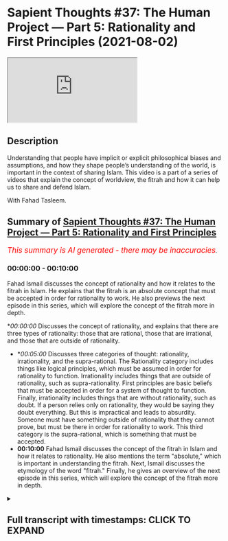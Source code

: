# Sapient Thoughts #37: The Human Project — Part 5: Rationality and First Principles (2021-08-02)

<iframe loading='lazy' src='https://www.youtube.com/embed/KEWB4pjQFOg'></iframe>

## Description

Understanding that people have implicit or explicit philosophical biases and assumptions, and how they shape people’s understanding of the world, is important in the context of sharing Islam. This video is a part of a series of videos that explain the concept of worldview, the fitrah and how it can help us to share and defend Islam.

With Fahad Tasleem.

## Summary of [Sapient Thoughts #37: The Human Project — Part 5: Rationality and First Principles](https://www.youtube.com/watch?v=KEWB4pjQFOg)


*<span style="color:red; font-size:125%">This summary is AI generated - there may be inaccuracies</span>. [](/)*

### <a onclick="modifyYTiframeseektime('0')">00:00:00</a> - <a onclick="modifyYTiframeseektime('600')">00:10:00</a>

 Fahad Ismail discusses the concept of rationality and how it relates to the fitrah in Islam. He explains that the fitrah is an absolute concept that must be accepted in order for rationality to work. He also previews the next episode in this series, which will explore the concept of the fitrah more in depth.

**<a onclick="modifyYTiframeseektime('0')">00:00:00</a>* Discusses the concept of rationality, and explains that there are three types of rationality: those that are rational, those that are irrational, and those that are outside of rationality.
* **<a onclick="modifyYTiframeseektime('300')">00:05:00</a>* Discusses three categories of thought: rationality, irrationality, and the supra-rational. The Rationality category includes things like logical principles, which must be assumed in order for rationality to function. Irrationality includes things that are outside of rationality, such as supra-rationality. First principles are basic beliefs that must be accepted in order for a system of thought to function. Finally, irrationality includes things that are without rationality, such as doubt. If a person relies only on rationality, they would be saying they doubt everything. But this is impractical and leads to absurdity. Someone must have something outside of rationality that they cannot prove, but must be there in order for rationality to work. This third category is the supra-rational, which is something that must be accepted.
* **<a onclick="modifyYTiframeseektime('600')">00:10:00</a>**  Fahad Ismail discusses the concept of the fitrah in Islam and how it relates to rationality. He also mentions the term "absolute," which is important in understanding the fitrah. Next, Ismail discusses the etymology of the word "fitrah." Finally, he gives an overview of the next episode in this series, which will explore the concept of the fitrah more in depth.

<details><summary><h2>Full transcript with timestamps: CLICK TO EXPAND</h2></summary>

<a onclick="modifyYTiframeseektime('2')">0:00:02</a> [Music]  
<a onclick="modifyYTiframeseektime('14')">0:00:14</a> assalamualaikum  
<a onclick="modifyYTiframeseektime('16')">0:00:16</a> welcome to another episode of sapient  
<a onclick="modifyYTiframeseektime('18')">0:00:18</a> thoughts where we discuss theo  
<a onclick="modifyYTiframeseektime('20')">0:00:20</a> philosophical issues  
<a onclick="modifyYTiframeseektime('21')">0:00:21</a> where we give replies and answers to  
<a onclick="modifyYTiframeseektime('23')">0:00:23</a> contentions about islam  
<a onclick="modifyYTiframeseektime('25')">0:00:25</a> and where we provide a robust clear  
<a onclick="modifyYTiframeseektime('28')">0:00:28</a> unequivocal strong case  
<a onclick="modifyYTiframeseektime('31')">0:00:31</a> for the veracity of islam so in this  
<a onclick="modifyYTiframeseektime('34')">0:00:34</a> particular episode we are continuing  
<a onclick="modifyYTiframeseektime('36')">0:00:36</a> on this series that is related to or  
<a onclick="modifyYTiframeseektime('39')">0:00:39</a> talking about  
<a onclick="modifyYTiframeseektime('40')">0:00:40</a> world views and the fitra and up to this  
<a onclick="modifyYTiframeseektime('44')">0:00:44</a> point we have had a  
<a onclick="modifyYTiframeseektime('45')">0:00:45</a> quite a long extensive discussion about  
<a onclick="modifyYTiframeseektime('48')">0:00:48</a> world views  
<a onclick="modifyYTiframeseektime('49')">0:00:49</a> and we talked about its definition we  
<a onclick="modifyYTiframeseektime('51')">0:00:51</a> talked about you know the fact that  
<a onclick="modifyYTiframeseektime('52')">0:00:52</a> everyone has a world view  
<a onclick="modifyYTiframeseektime('54')">0:00:54</a> the implications of one's world view in  
<a onclick="modifyYTiframeseektime('56')">0:00:56</a> terms of you know one's opinions about  
<a onclick="modifyYTiframeseektime('58')">0:00:58</a> various things  
<a onclick="modifyYTiframeseektime('59')">0:00:59</a> answers to questions abortion euthanasia  
<a onclick="modifyYTiframeseektime('61')">0:01:01</a> whatever it might be  
<a onclick="modifyYTiframeseektime('62')">0:01:02</a> we talk about we talked about the main  
<a onclick="modifyYTiframeseektime('64')">0:01:04</a> components of a world view  
<a onclick="modifyYTiframeseektime('66')">0:01:06</a> everything from ontology and theology  
<a onclick="modifyYTiframeseektime('68')">0:01:08</a> all the way down to  
<a onclick="modifyYTiframeseektime('69')">0:01:09</a> aesthetics how one understands beauty or  
<a onclick="modifyYTiframeseektime('71')">0:01:11</a> what other results  
<a onclick="modifyYTiframeseektime('73')">0:01:13</a> a one's world view upon beauty  
<a onclick="modifyYTiframeseektime('76')">0:01:16</a> and so we also did a comparison  
<a onclick="modifyYTiframeseektime('79')">0:01:19</a> of the islamic worldview with the modern  
<a onclick="modifyYTiframeseektime('81')">0:01:21</a> world view and we spoke about that  
<a onclick="modifyYTiframeseektime('83')">0:01:23</a> extensively and in the last episode  
<a onclick="modifyYTiframeseektime('85')">0:01:25</a> we had ended off with the idea that  
<a onclick="modifyYTiframeseektime('88')">0:01:28</a> every world view  
<a onclick="modifyYTiframeseektime('90')">0:01:30</a> has axioms every worldview has basic  
<a onclick="modifyYTiframeseektime('93')">0:01:33</a> beliefs  
<a onclick="modifyYTiframeseektime('95')">0:01:35</a> now from that point someone may come now  
<a onclick="modifyYTiframeseektime('99')">0:01:39</a> especially if they understand a world  
<a onclick="modifyYTiframeseektime('101')">0:01:41</a> view or if they're  
<a onclick="modifyYTiframeseektime('102')">0:01:42</a> if they claim that they are coming from  
<a onclick="modifyYTiframeseektime('105')">0:01:45</a> a modern world view or a  
<a onclick="modifyYTiframeseektime('107')">0:01:47</a> you know or a scientific world view  
<a onclick="modifyYTiframeseektime('110')">0:01:50</a> whatever it might be  
<a onclick="modifyYTiframeseektime('111')">0:01:51</a> they may make a certain claim they may  
<a onclick="modifyYTiframeseektime('112')">0:01:52</a> say look my  
<a onclick="modifyYTiframeseektime('114')">0:01:54</a> world view the world view that i adopt  
<a onclick="modifyYTiframeseektime('117')">0:01:57</a> is based upon  
<a onclick="modifyYTiframeseektime('119')">0:01:59</a> rationality and not fairy tales because  
<a onclick="modifyYTiframeseektime('122')">0:02:02</a> you have a religion you believe in a  
<a onclick="modifyYTiframeseektime('124')">0:02:04</a> supernatural  
<a onclick="modifyYTiframeseektime('125')">0:02:05</a> you believe in a supernatural reality  
<a onclick="modifyYTiframeseektime('127')">0:02:07</a> you believe in a god and so on and so  
<a onclick="modifyYTiframeseektime('129')">0:02:09</a> forth with all of these  
<a onclick="modifyYTiframeseektime('130')">0:02:10</a> you know things my role my worldview is  
<a onclick="modifyYTiframeseektime('133')">0:02:13</a> based on rationality unlike your  
<a onclick="modifyYTiframeseektime('134')">0:02:14</a> worldview which is based on  
<a onclick="modifyYTiframeseektime('136')">0:02:16</a> just fairy tales now it's interesting  
<a onclick="modifyYTiframeseektime('138')">0:02:18</a> contention  
<a onclick="modifyYTiframeseektime('139')">0:02:19</a> but it's very important to now if that's  
<a onclick="modifyYTiframeseektime('141')">0:02:21</a> the claim that my world views based on  
<a onclick="modifyYTiframeseektime('143')">0:02:23</a> rationality  
<a onclick="modifyYTiframeseektime('144')">0:02:24</a> to break this down a little further and  
<a onclick="modifyYTiframeseektime('146')">0:02:26</a> understand  
<a onclick="modifyYTiframeseektime('148')">0:02:28</a> rationality and its limits and to  
<a onclick="modifyYTiframeseektime('150')">0:02:30</a> understand rationality in a broader  
<a onclick="modifyYTiframeseektime('152')">0:02:32</a> perspective where we incorporate the  
<a onclick="modifyYTiframeseektime('154')">0:02:34</a> idea of axioms  
<a onclick="modifyYTiframeseektime('155')">0:02:35</a> to truly understand what rationality is  
<a onclick="modifyYTiframeseektime('159')">0:02:39</a> what are its limits and you know how do  
<a onclick="modifyYTiframeseektime('161')">0:02:41</a> we move forward in this area so  
<a onclick="modifyYTiframeseektime('163')">0:02:43</a> most people when they think of  
<a onclick="modifyYTiframeseektime('166')">0:02:46</a> rationality  
<a onclick="modifyYTiframeseektime('167')">0:02:47</a> and perhaps if they haven't thought  
<a onclick="modifyYTiframeseektime('168')">0:02:48</a> about it too deeply they basically  
<a onclick="modifyYTiframeseektime('171')">0:02:51</a> bifurcate rationality in the sense that  
<a onclick="modifyYTiframeseektime('173')">0:02:53</a> they say there are things that are  
<a onclick="modifyYTiframeseektime('174')">0:02:54</a> rational  
<a onclick="modifyYTiframeseektime('175')">0:02:55</a> and there are things that are irrational  
<a onclick="modifyYTiframeseektime('177')">0:02:57</a> so a simple rational statement is  
<a onclick="modifyYTiframeseektime('179')">0:02:59</a> i am fahad an irrational statement is  
<a onclick="modifyYTiframeseektime('182')">0:03:02</a> if i said i am a married bachelor  
<a onclick="modifyYTiframeseektime('186')">0:03:06</a> now simple rational statements pretty  
<a onclick="modifyYTiframeseektime('188')">0:03:08</a> straightforward it's logical  
<a onclick="modifyYTiframeseektime('190')">0:03:10</a> an irrational statement like i am a  
<a onclick="modifyYTiframeseektime('191')">0:03:11</a> married bachelor well it's illogical  
<a onclick="modifyYTiframeseektime('194')">0:03:14</a> why well because someone who is a  
<a onclick="modifyYTiframeseektime('196')">0:03:16</a> bachelor  
<a onclick="modifyYTiframeseektime('197')">0:03:17</a> is not married and someone who's married  
<a onclick="modifyYTiframeseektime('199')">0:03:19</a> has ceased to be a bachelor in other  
<a onclick="modifyYTiframeseektime('201')">0:03:21</a> words  
<a onclick="modifyYTiframeseektime('202')">0:03:22</a> they by definition are mutually  
<a onclick="modifyYTiframeseektime('204')">0:03:24</a> exclusive  
<a onclick="modifyYTiframeseektime('206')">0:03:26</a> right so you cannot be a bachelor and be  
<a onclick="modifyYTiframeseektime('208')">0:03:28</a> married at the same time  
<a onclick="modifyYTiframeseektime('209')">0:03:29</a> now that seems irrational and seems  
<a onclick="modifyYTiframeseektime('212')">0:03:32</a> illogical  
<a onclick="modifyYTiframeseektime('213')">0:03:33</a> and it goes against the logical  
<a onclick="modifyYTiframeseektime('215')">0:03:35</a> principle of mutual exclusivity  
<a onclick="modifyYTiframeseektime('218')">0:03:38</a> now imagine that you came to me and you  
<a onclick="modifyYTiframeseektime('220')">0:03:40</a> said fahad  
<a onclick="modifyYTiframeseektime('221')">0:03:41</a> you can't be a married bachelor that's  
<a onclick="modifyYTiframeseektime('223')">0:03:43</a> that's that's  
<a onclick="modifyYTiframeseektime('224')">0:03:44</a> illogical that's irrational and i was  
<a onclick="modifyYTiframeseektime('227')">0:03:47</a> very stubborn and i was very obstinate i  
<a onclick="modifyYTiframeseektime('229')">0:03:49</a> said well you know what  
<a onclick="modifyYTiframeseektime('230')">0:03:50</a> i am a married bachelor i don't care  
<a onclick="modifyYTiframeseektime('232')">0:03:52</a> what you say prove to me  
<a onclick="modifyYTiframeseektime('235')">0:03:55</a> that i can't be a mad bachelor now you  
<a onclick="modifyYTiframeseektime('237')">0:03:57</a> might say well  
<a onclick="modifyYTiframeseektime('238')">0:03:58</a> that's very easy because a married  
<a onclick="modifyYTiframeseektime('240')">0:04:00</a> bachelor goes against the  
<a onclick="modifyYTiframeseektime('242')">0:04:02</a> logical principle of mutual exclusivity  
<a onclick="modifyYTiframeseektime('246')">0:04:06</a> you cannot be something and not be  
<a onclick="modifyYTiframeseektime('247')">0:04:07</a> something at the same time i can't be  
<a onclick="modifyYTiframeseektime('248')">0:04:08</a> fahad and not fahad at the same time  
<a onclick="modifyYTiframeseektime('250')">0:04:10</a> simple principle but then i i  
<a onclick="modifyYTiframeseektime('254')">0:04:14</a> respond i said you know what prove to me  
<a onclick="modifyYTiframeseektime('257')">0:04:17</a> that the principle is true  
<a onclick="modifyYTiframeseektime('260')">0:04:20</a> you see the principle is accepted  
<a onclick="modifyYTiframeseektime('263')">0:04:23</a> you start with the principle and then  
<a onclick="modifyYTiframeseektime('265')">0:04:25</a> you move forward  
<a onclick="modifyYTiframeseektime('266')">0:04:26</a> but you do not prove the principle and  
<a onclick="modifyYTiframeseektime('269')">0:04:29</a> so  
<a onclick="modifyYTiframeseektime('270')">0:04:30</a> in reality you can say rationality can  
<a onclick="modifyYTiframeseektime('272')">0:04:32</a> be divided into three  
<a onclick="modifyYTiframeseektime('274')">0:04:34</a> not just not bifurcated into two but  
<a onclick="modifyYTiframeseektime('276')">0:04:36</a> rather there's three categories of  
<a onclick="modifyYTiframeseektime('277')">0:04:37</a> rationality  
<a onclick="modifyYTiframeseektime('278')">0:04:38</a> you have those things those ideas and  
<a onclick="modifyYTiframeseektime('280')">0:04:40</a> statements that are rational  
<a onclick="modifyYTiframeseektime('282')">0:04:42</a> i am fahad you have those statements and  
<a onclick="modifyYTiframeseektime('284')">0:04:44</a> ideas that are irrational  
<a onclick="modifyYTiframeseektime('285')">0:04:45</a> things like i'm a married bachelor you  
<a onclick="modifyYTiframeseektime('287')">0:04:47</a> know that looks like a square circle  
<a onclick="modifyYTiframeseektime('289')">0:04:49</a> whatever it might be but then you have  
<a onclick="modifyYTiframeseektime('292')">0:04:52</a> those concepts and ideas or those  
<a onclick="modifyYTiframeseektime('294')">0:04:54</a> those concepts ideas that are outside of  
<a onclick="modifyYTiframeseektime('297')">0:04:57</a> rationality  
<a onclick="modifyYTiframeseektime('299')">0:04:59</a> that they they're outside of rationality  
<a onclick="modifyYTiframeseektime('301')">0:05:01</a> meaning  
<a onclick="modifyYTiframeseektime('302')">0:05:02</a> they cannot be proven but  
<a onclick="modifyYTiframeseektime('305')">0:05:05</a> they must be there in order for  
<a onclick="modifyYTiframeseektime('307')">0:05:07</a> rationality itself to function  
<a onclick="modifyYTiframeseektime('309')">0:05:09</a> like logical principles this third  
<a onclick="modifyYTiframeseektime('311')">0:05:11</a> category that's outside of rationality  
<a onclick="modifyYTiframeseektime('313')">0:05:13</a> we can say it's  
<a onclick="modifyYTiframeseektime('314')">0:05:14</a> supra-rational now this  
<a onclick="modifyYTiframeseektime('317')">0:05:17</a> idea of the supra-rational in the  
<a onclick="modifyYTiframeseektime('320')">0:05:20</a> islamic framework in the islamic  
<a onclick="modifyYTiframeseektime('323')">0:05:23</a> paradigm or islamic  
<a onclick="modifyYTiframeseektime('324')">0:05:24</a> world view the term that we can apply  
<a onclick="modifyYTiframeseektime('327')">0:05:27</a> in just in a general sense would be the  
<a onclick="modifyYTiframeseektime('330')">0:05:30</a> term  
<a onclick="modifyYTiframeseektime('330')">0:05:30</a> fitra that which is outside of  
<a onclick="modifyYTiframeseektime('333')">0:05:33</a> rationality and without that  
<a onclick="modifyYTiframeseektime('335')">0:05:35</a> rationality breaks down so you have the  
<a onclick="modifyYTiframeseektime('337')">0:05:37</a> super rational  
<a onclick="modifyYTiframeseektime('339')">0:05:39</a> a concept like rationality that's what  
<a onclick="modifyYTiframeseektime('340')">0:05:40</a> we call or  
<a onclick="modifyYTiframeseektime('342')">0:05:42</a> that which is irrational whatever it  
<a onclick="modifyYTiframeseektime('345')">0:05:45</a> might be but  
<a onclick="modifyYTiframeseektime('346')">0:05:46</a> you understand the point that there are  
<a onclick="modifyYTiframeseektime('348')">0:05:48</a> three categories you can say  
<a onclick="modifyYTiframeseektime('350')">0:05:50</a> irrationality  
<a onclick="modifyYTiframeseektime('351')">0:05:51</a> so therefore you have that which is  
<a onclick="modifyYTiframeseektime('354')">0:05:54</a> super irrational that which is outside  
<a onclick="modifyYTiframeseektime('355')">0:05:55</a> of rationality  
<a onclick="modifyYTiframeseektime('356')">0:05:56</a> something that you assume that you  
<a onclick="modifyYTiframeseektime('358')">0:05:58</a> cannot prove but you must start in order  
<a onclick="modifyYTiframeseektime('360')">0:06:00</a> for rationale to work  
<a onclick="modifyYTiframeseektime('361')">0:06:01</a> things like logical principles then you  
<a onclick="modifyYTiframeseektime('363')">0:06:03</a> have rationality and then you have  
<a onclick="modifyYTiframeseektime('364')">0:06:04</a> irrationality  
<a onclick="modifyYTiframeseektime('366')">0:06:06</a> now to kind of expand this out a little  
<a onclick="modifyYTiframeseektime('368')">0:06:08</a> bit more  
<a onclick="modifyYTiframeseektime('369')">0:06:09</a> this concept of the supra rational is  
<a onclick="modifyYTiframeseektime('372')">0:06:12</a> something that must be accepted there is  
<a onclick="modifyYTiframeseektime('376')">0:06:16</a> no system of thought that  
<a onclick="modifyYTiframeseektime('379')">0:06:19</a> can be devoid of the super rational or  
<a onclick="modifyYTiframeseektime('382')">0:06:22</a> can be devoid of let's say  
<a onclick="modifyYTiframeseektime('384')">0:06:24</a> those things we call axioms basic  
<a onclick="modifyYTiframeseektime('387')">0:06:27</a> beliefs  
<a onclick="modifyYTiframeseektime('388')">0:06:28</a> first principles all of those are  
<a onclick="modifyYTiframeseektime('391')">0:06:31</a> referring to  
<a onclick="modifyYTiframeseektime('392')">0:06:32</a> those that starting point that you must  
<a onclick="modifyYTiframeseektime('395')">0:06:35</a> assume  
<a onclick="modifyYTiframeseektime('395')">0:06:35</a> that you cannot prove now what if  
<a onclick="modifyYTiframeseektime('397')">0:06:37</a> someone says and they were obstinate and  
<a onclick="modifyYTiframeseektime('399')">0:06:39</a> they said well  
<a onclick="modifyYTiframeseektime('400')">0:06:40</a> i only believe in rationality i don't  
<a onclick="modifyYTiframeseektime('402')">0:06:42</a> have to buy into that whole  
<a onclick="modifyYTiframeseektime('403')">0:06:43</a> axioms axiomatic truths whatever it  
<a onclick="modifyYTiframeseektime('406')">0:06:46</a> might be  
<a onclick="modifyYTiframeseektime('407')">0:06:47</a> i just rely on my rationality  
<a onclick="modifyYTiframeseektime('410')">0:06:50</a> this can be this is a major problem  
<a onclick="modifyYTiframeseektime('413')">0:06:53</a> because  
<a onclick="modifyYTiframeseektime('414')">0:06:54</a> if you rely only on rationality you then  
<a onclick="modifyYTiframeseektime('416')">0:06:56</a> would  
<a onclick="modifyYTiframeseektime('417')">0:06:57</a> basically be saying i need proof for  
<a onclick="modifyYTiframeseektime('420')">0:07:00</a> anything that's stated the problem is  
<a onclick="modifyYTiframeseektime('424')">0:07:04</a> if you need proof for every single thing  
<a onclick="modifyYTiframeseektime('426')">0:07:06</a> that's ever stated every single thing  
<a onclick="modifyYTiframeseektime('427')">0:07:07</a> that you believe  
<a onclick="modifyYTiframeseektime('429')">0:07:09</a> that means you need proof add infinitum  
<a onclick="modifyYTiframeseektime('432')">0:07:12</a> in a sense it's like saying i doubt  
<a onclick="modifyYTiframeseektime('434')">0:07:14</a> everything  
<a onclick="modifyYTiframeseektime('436')">0:07:16</a> because the reality is there is no  
<a onclick="modifyYTiframeseektime('438')">0:07:18</a> theorem that can be internally defended  
<a onclick="modifyYTiframeseektime('440')">0:07:20</a> you can't say because this because it's  
<a onclick="modifyYTiframeseektime('442')">0:07:22</a> because this forever let me give an  
<a onclick="modifyYTiframeseektime('444')">0:07:24</a> example to drive the point home  
<a onclick="modifyYTiframeseektime('445')">0:07:25</a> imagine now my son comes into the  
<a onclick="modifyYTiframeseektime('447')">0:07:27</a> kitchen  
<a onclick="modifyYTiframeseektime('449')">0:07:29</a> and he takes out the knife from the  
<a onclick="modifyYTiframeseektime('450')">0:07:30</a> drawer and i say to him  
<a onclick="modifyYTiframeseektime('452')">0:07:32</a> look you've got to put the knife away  
<a onclick="modifyYTiframeseektime('454')">0:07:34</a> man he says why he said well the knife  
<a onclick="modifyYTiframeseektime('456')">0:07:36</a> is sharp  
<a onclick="modifyYTiframeseektime('457')">0:07:37</a> they can cut you he says why i said well  
<a onclick="modifyYTiframeseektime('459')">0:07:39</a> the knife is sharp and that's why i  
<a onclick="modifyYTiframeseektime('460')">0:07:40</a> would cut you says well why  
<a onclick="modifyYTiframeseektime('462')">0:07:42</a> i say well because the manufacturer made  
<a onclick="modifyYTiframeseektime('463')">0:07:43</a> it that way he says why  
<a onclick="modifyYTiframeseektime('465')">0:07:45</a> now notice he's demanding a proof for  
<a onclick="modifyYTiframeseektime('467')">0:07:47</a> all these a reason  
<a onclick="modifyYTiframeseektime('468')">0:07:48</a> why i need some sort of proof i need i  
<a onclick="modifyYTiframeseektime('470')">0:07:50</a> need a solid reason for this  
<a onclick="modifyYTiframeseektime('471')">0:07:51</a> why well because the knife is sharp it's  
<a onclick="modifyYTiframeseektime('474')">0:07:54</a> manufactured like that  
<a onclick="modifyYTiframeseektime('475')">0:07:55</a> he says why i say well because the  
<a onclick="modifyYTiframeseektime('478')">0:07:58</a> manufacturer made it that way well why  
<a onclick="modifyYTiframeseektime('480')">0:08:00</a> well because we need knives to like cut  
<a onclick="modifyYTiframeseektime('482')">0:08:02</a> things like fruit  
<a onclick="modifyYTiframeseektime('484')">0:08:04</a> he said why well because fruit has a  
<a onclick="modifyYTiframeseektime('486')">0:08:06</a> certain  
<a onclick="modifyYTiframeseektime('487')">0:08:07</a> uh you know has a certain utility when  
<a onclick="modifyYTiframeseektime('489')">0:08:09</a> it comes to being cut  
<a onclick="modifyYTiframeseektime('490')">0:08:10</a> it's easier to eat he says why you can  
<a onclick="modifyYTiframeseektime('493')">0:08:13</a> understand that at a certain point i  
<a onclick="modifyYTiframeseektime('494')">0:08:14</a> would say  
<a onclick="modifyYTiframeseektime('495')">0:08:15</a> because i said so that's why because  
<a onclick="modifyYTiframeseektime('498')">0:08:18</a> there's no theorem that is infinitely  
<a onclick="modifyYTiframeseektime('499')">0:08:19</a> defendable you can't say because this  
<a onclick="modifyYTiframeseektime('501')">0:08:21</a> because it's because this  
<a onclick="modifyYTiframeseektime('502')">0:08:22</a> if someone makes the claim that  
<a onclick="modifyYTiframeseektime('505')">0:08:25</a> everything can be proven rationally and  
<a onclick="modifyYTiframeseektime('507')">0:08:27</a> i will only deal with  
<a onclick="modifyYTiframeseektime('509')">0:08:29</a> the rational not the super rational not  
<a onclick="modifyYTiframeseektime('510')">0:08:30</a> axioms axiomatic truths  
<a onclick="modifyYTiframeseektime('513')">0:08:33</a> then this person is in trouble because  
<a onclick="modifyYTiframeseektime('514')">0:08:34</a> in essence what they're saying is that i  
<a onclick="modifyYTiframeseektime('516')">0:08:36</a> doubt everything  
<a onclick="modifyYTiframeseektime('518')">0:08:38</a> but why is this person in trouble  
<a onclick="modifyYTiframeseektime('519')">0:08:39</a> because if you say you doubt  
<a onclick="modifyYTiframeseektime('521')">0:08:41</a> everything you have to doubt your doubt  
<a onclick="modifyYTiframeseektime('525')">0:08:45</a> which leaves you intellectually  
<a onclick="modifyYTiframeseektime('526')">0:08:46</a> paralyzed now the reality is  
<a onclick="modifyYTiframeseektime('529')">0:08:49</a> this type of extreme skepticism it's not  
<a onclick="modifyYTiframeseektime('532')">0:08:52</a> practical either  
<a onclick="modifyYTiframeseektime('533')">0:08:53</a> imagine now you get a call and you have  
<a onclick="modifyYTiframeseektime('536')">0:08:56</a> this sort of doubting everything in  
<a onclick="modifyYTiframeseektime('537')">0:08:57</a> doubt and doubt at infinitum  
<a onclick="modifyYTiframeseektime('539')">0:08:59</a> and you just doubt everything well how  
<a onclick="modifyYTiframeseektime('541')">0:09:01</a> could you possibly function imagine  
<a onclick="modifyYTiframeseektime('543')">0:09:03</a> imagine you get a call and the and your  
<a onclick="modifyYTiframeseektime('545')">0:09:05</a> phone says  
<a onclick="modifyYTiframeseektime('546')">0:09:06</a> uh mom and you pick up your phone and  
<a onclick="modifyYTiframeseektime('549')">0:09:09</a> you say well first of all you'd be like  
<a onclick="modifyYTiframeseektime('550')">0:09:10</a> wait a minute  
<a onclick="modifyYTiframeseektime('550')">0:09:10</a> is that my mom how do i know it's my mom  
<a onclick="modifyYTiframeseektime('553')">0:09:13</a> uh it says mom  
<a onclick="modifyYTiframeseektime('554')">0:09:14</a> how can i trust the phone how do i know  
<a onclick="modifyYTiframeseektime('556')">0:09:16</a> the phone is real how do i know the  
<a onclick="modifyYTiframeseektime('557')">0:09:17</a> phone is actually functional  
<a onclick="modifyYTiframeseektime('558')">0:09:18</a> and then let's say somehow you pick up  
<a onclick="modifyYTiframeseektime('560')">0:09:20</a> the phone hello and it's your let's  
<a onclick="modifyYTiframeseektime('562')">0:09:22</a> let's say it's your mom's voice then you  
<a onclick="modifyYTiframeseektime('563')">0:09:23</a> say wait a minute is that my mom  
<a onclick="modifyYTiframeseektime('565')">0:09:25</a> how do i know it's my mom i have to  
<a onclick="modifyYTiframeseektime('567')">0:09:27</a> doubt that it's my mom and so on and so  
<a onclick="modifyYTiframeseektime('569')">0:09:29</a> forth and your mom says well could you  
<a onclick="modifyYTiframeseektime('570')">0:09:30</a> please come  
<a onclick="modifyYTiframeseektime('570')">0:09:30</a> i got a flat tire i need your help and  
<a onclick="modifyYTiframeseektime('572')">0:09:32</a> say well i'm not sure i doubt  
<a onclick="modifyYTiframeseektime('575')">0:09:35</a> you understand that this gets into  
<a onclick="modifyYTiframeseektime('577')">0:09:37</a> absurdity  
<a onclick="modifyYTiframeseektime('578')">0:09:38</a> no one lives like that and so by  
<a onclick="modifyYTiframeseektime('580')">0:09:40</a> necessity you have to have  
<a onclick="modifyYTiframeseektime('582')">0:09:42</a> something that's outside of rationality  
<a onclick="modifyYTiframeseektime('585')">0:09:45</a> that you cannot prove but must be there  
<a onclick="modifyYTiframeseektime('588')">0:09:48</a> in order for rationality to work  
<a onclick="modifyYTiframeseektime('590')">0:09:50</a> and someone gave a very interesting way  
<a onclick="modifyYTiframeseektime('592')">0:09:52</a> a very interesting  
<a onclick="modifyYTiframeseektime('593')">0:09:53</a> conceptual way of understanding this  
<a onclick="modifyYTiframeseektime('596')">0:09:56</a> that is by comparing it to  
<a onclick="modifyYTiframeseektime('597')">0:09:57</a> a solvent and imagine someone coming and  
<a onclick="modifyYTiframeseektime('600')">0:10:00</a> saying i have this great solvent  
<a onclick="modifyYTiframeseektime('602')">0:10:02</a> and it can dissolve anything  
<a onclick="modifyYTiframeseektime('606')">0:10:06</a> now that's like a person saying i can  
<a onclick="modifyYTiframeseektime('608')">0:10:08</a> rationally prove  
<a onclick="modifyYTiframeseektime('610')">0:10:10</a> anything i don't need axioms i don't  
<a onclick="modifyYTiframeseektime('612')">0:10:12</a> need this concept of that which is  
<a onclick="modifyYTiframeseektime('613')">0:10:13</a> outside the right the supra rational  
<a onclick="modifyYTiframeseektime('616')">0:10:16</a> now if someone came to you and said this  
<a onclick="modifyYTiframeseektime('619')">0:10:19</a> that i have  
<a onclick="modifyYTiframeseektime('620')">0:10:20</a> this you know solvent that can dissolve  
<a onclick="modifyYTiframeseektime('622')">0:10:22</a> anything  
<a onclick="modifyYTiframeseektime('624')">0:10:24</a> you want to ask them what bottle will  
<a onclick="modifyYTiframeseektime('626')">0:10:26</a> you keep it in  
<a onclick="modifyYTiframeseektime('629')">0:10:29</a> so you see the rationale rationality  
<a onclick="modifyYTiframeseektime('632')">0:10:32</a> is a great solvent but you still need a  
<a onclick="modifyYTiframeseektime('634')">0:10:34</a> bottle to keep it in  
<a onclick="modifyYTiframeseektime('635')">0:10:35</a> right and that's where the term ab  
<a onclick="modifyYTiframeseektime('637')">0:10:37</a> solute comes  
<a onclick="modifyYTiframeseektime('639')">0:10:39</a> absolute right that which is not  
<a onclick="modifyYTiframeseektime('641')">0:10:41</a> solvable that was not soluble that was  
<a onclick="modifyYTiframeseektime('643')">0:10:43</a> not solvable  
<a onclick="modifyYTiframeseektime('644')">0:10:44</a> you can't solve it and so you need an  
<a onclick="modifyYTiframeseektime('646')">0:10:46</a> absolute  
<a onclick="modifyYTiframeseektime('648')">0:10:48</a> so you need so you might have the  
<a onclick="modifyYTiframeseektime('649')">0:10:49</a> absolute solvent to dissolve anything  
<a onclick="modifyYTiframeseektime('651')">0:10:51</a> but the problem is you still need a  
<a onclick="modifyYTiframeseektime('652')">0:10:52</a> bottle keep it in  
<a onclick="modifyYTiframeseektime('653')">0:10:53</a> so therefore what we can see is that  
<a onclick="modifyYTiframeseektime('655')">0:10:55</a> rationality  
<a onclick="modifyYTiframeseektime('657')">0:10:57</a> you know needs something outside of  
<a onclick="modifyYTiframeseektime('659')">0:10:59</a> itself  
<a onclick="modifyYTiframeseektime('660')">0:11:00</a> from from when we look at when we apply  
<a onclick="modifyYTiframeseektime('663')">0:11:03</a> islamic parlance  
<a onclick="modifyYTiframeseektime('664')">0:11:04</a> to these concepts of the super rational  
<a onclick="modifyYTiframeseektime('666')">0:11:06</a> the rational  
<a onclick="modifyYTiframeseektime('667')">0:11:07</a> and the irrational i mentioned earlier  
<a onclick="modifyYTiframeseektime('669')">0:11:09</a> that the super rational can be  
<a onclick="modifyYTiframeseektime('671')">0:11:11</a> can be roughly equated to what we call  
<a onclick="modifyYTiframeseektime('674')">0:11:14</a> the fitrah  
<a onclick="modifyYTiframeseektime('675')">0:11:15</a> and of course there are other elements  
<a onclick="modifyYTiframeseektime('677')">0:11:17</a> of the fitrah so for instance  
<a onclick="modifyYTiframeseektime('678')">0:11:18</a> aesthetic tastes are part of the fitrah  
<a onclick="modifyYTiframeseektime('681')">0:11:21</a> certain types of smells  
<a onclick="modifyYTiframeseektime('683')">0:11:23</a> are part of the fitrah your ability to  
<a onclick="modifyYTiframeseektime('686')">0:11:26</a> appreciate let's say beautiful poetry  
<a onclick="modifyYTiframeseektime('687')">0:11:27</a> again aesthetic taste  
<a onclick="modifyYTiframeseektime('688')">0:11:28</a> are part of the fitra and you can you  
<a onclick="modifyYTiframeseektime('690')">0:11:30</a> can imagine how this would work  
<a onclick="modifyYTiframeseektime('692')">0:11:32</a> like if you go out to see a beautiful  
<a onclick="modifyYTiframeseektime('694')">0:11:34</a> sunset with your spouse  
<a onclick="modifyYTiframeseektime('696')">0:11:36</a> or your significant other and you look  
<a onclick="modifyYTiframeseektime('698')">0:11:38</a> at the sunset you say wow that's  
<a onclick="modifyYTiframeseektime('699')">0:11:39</a> beautiful  
<a onclick="modifyYTiframeseektime('700')">0:11:40</a> and your significant other says that's  
<a onclick="modifyYTiframeseektime('702')">0:11:42</a> ugly  
<a onclick="modifyYTiframeseektime('703')">0:11:43</a> prove to me rationally that that's  
<a onclick="modifyYTiframeseektime('705')">0:11:45</a> beautiful  
<a onclick="modifyYTiframeseektime('706')">0:11:46</a> again you're really there's nowhere to  
<a onclick="modifyYTiframeseektime('708')">0:11:48</a> go so  
<a onclick="modifyYTiframeseektime('710')">0:11:50</a> in this particular episode we have so  
<a onclick="modifyYTiframeseektime('712')">0:11:52</a> far discussed  
<a onclick="modifyYTiframeseektime('713')">0:11:53</a> the idea of the super rational and we  
<a onclick="modifyYTiframeseektime('716')">0:11:56</a> have touched upon  
<a onclick="modifyYTiframeseektime('717')">0:11:57</a> the concept of the fitrah we're starting  
<a onclick="modifyYTiframeseektime('719')">0:11:59</a> this discussion on the fitrah  
<a onclick="modifyYTiframeseektime('721')">0:12:01</a> in the next episode we're going to be  
<a onclick="modifyYTiframeseektime('723')">0:12:03</a> taking a deeper dive into the concept of  
<a onclick="modifyYTiframeseektime('725')">0:12:05</a> the fitrah from the islamic worldview  
<a onclick="modifyYTiframeseektime('727')">0:12:07</a> and again just to understand where we're  
<a onclick="modifyYTiframeseektime('730')">0:12:10</a> going  
<a onclick="modifyYTiframeseektime('730')">0:12:10</a> we understand that we are trying to now  
<a onclick="modifyYTiframeseektime('733')">0:12:13</a> look at  
<a onclick="modifyYTiframeseektime('734')">0:12:14</a> what are the axioms or the first  
<a onclick="modifyYTiframeseektime('736')">0:12:16</a> principles within the islamic framework  
<a onclick="modifyYTiframeseektime('739')">0:12:19</a> and we said that that those first  
<a onclick="modifyYTiframeseektime('740')">0:12:20</a> principles is what we call  
<a onclick="modifyYTiframeseektime('743')">0:12:23</a> the fitrah or they're part of the fitrah  
<a onclick="modifyYTiframeseektime('745')">0:12:25</a> in the next episode we're going to look  
<a onclick="modifyYTiframeseektime('747')">0:12:27</a> at  
<a onclick="modifyYTiframeseektime('747')">0:12:27</a> what exactly is the fitra how do we  
<a onclick="modifyYTiframeseektime('749')">0:12:29</a> understand the fitrah  
<a onclick="modifyYTiframeseektime('751')">0:12:31</a> from the islamic paradigm and we'll take  
<a onclick="modifyYTiframeseektime('754')">0:12:34</a> a deeper dive into  
<a onclick="modifyYTiframeseektime('755')">0:12:35</a> the etymology of the word and so on and  
<a onclick="modifyYTiframeseektime('758')">0:12:38</a> so forth to give a deeper understanding  
<a onclick="modifyYTiframeseektime('759')">0:12:39</a> of what the fitrah is  
<a onclick="modifyYTiframeseektime('761')">0:12:41</a> from the islamic paradigm so until then  
<a onclick="modifyYTiframeseektime('764')">0:12:44</a> this is fahad islam  
<a onclick="modifyYTiframeseektime('765')">0:12:45</a> and these are sapient thoughts  
<a onclick="modifyYTiframeseektime('774')">0:12:54</a> all right  
</details>